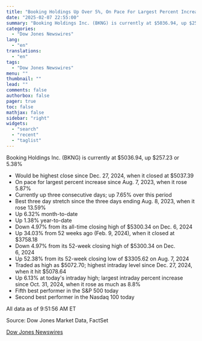 ```yaml
---
title: "Booking Holdings Up Over 5%, On Pace For Largest Percent Increase Since August 2023 — Data Talk"
date: "2025-02-07 22:55:00"
summary: "Booking Holdings Inc. (BKNG) is currently at $5036.94, up $257.23 or 5.38%Would be highest close since Dec. 27, 2024, when it closed at $5037.39On pace for largest percent increase since Aug. 7, 2023, when it rose 5.87%Currently up three consecutive days; up 7.65% over this periodBest three day stretch since..."
categories:
  - "Dow Jones Newswires"
lang:
  - "en"
translations:
  - "en"
tags:
  - "Dow Jones Newswires"
menu: ""
thumbnail: ""
lead: ""
comments: false
authorbox: false
pager: true
toc: false
mathjax: false
sidebar: "right"
widgets:
  - "search"
  - "recent"
  - "taglist"
---
```


Booking Holdings Inc. (BKNG) is currently at $5036.94, up $257.23 or 5.38%

* Would be highest close since Dec. 27, 2024, when it closed at $5037.39
* On pace for largest percent increase since Aug. 7, 2023, when it rose 5.87%
* Currently up three consecutive days; up 7.65% over this period
* Best three day stretch since the three days ending Aug. 8, 2023, when it rose 13.59%
* Up 6.32% month-to-date
* Up 1.38% year-to-date
* Down 4.97% from its all-time closing high of $5300.34 on Dec. 6, 2024
* Up 34.03% from 52 weeks ago (Feb. 9, 2024), when it closed at $3758.18
* Down 4.97% from its 52-week closing high of $5300.34 on Dec. 6, 2024
* Up 52.38% from its 52-week closing low of $3305.62 on Aug. 7, 2024
* Traded as high as $5072.70; highest intraday level since Dec. 27, 2024, when it hit $5078.64
* Up 6.13% at today's intraday high; largest intraday percent increase since Oct. 31, 2024, when it rose as much as 8.8%
* Fifth best performer in the S&P 500 today
* Second best performer in the Nasdaq 100 today

All data as of 9:51:56 AM ET

Source: Dow Jones Market Data, FactSet

[Dow Jones Newswires](https://www.tradingview.com/news/DJN_DN20250207007189:0/)
